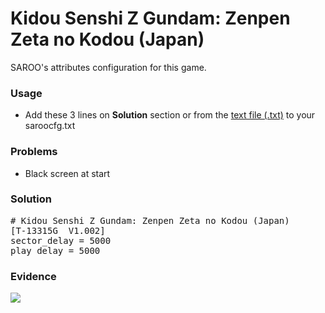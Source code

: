 # Kidou Senshi Z Gundam: Zenpen Zeta no Kodou (Japan)

SAROO's attributes configuration for this game.

### Usage

- Add these 3 lines on **Solution** section or from the [text file (.txt)](./config.txt) to your saroocfg.txt

### Problems

- Black screen at start

### Solution

<pre># Kidou Senshi Z Gundam: Zenpen Zeta no Kodou (Japan)
[T-13315G  V1.002]
sector_delay = 5000
play_delay = 5000</pre>

### Evidence

[![](https://img.youtube.com/vi/CQKfCqDX3vk/0.jpg)](https://youtu.be/CQKfCqDX3vk)
